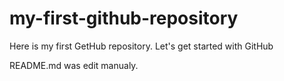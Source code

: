 # my-first-github-repository
Here is my first GetHub repository. Let's get started with GitHub

README.md was edit manualy.
